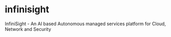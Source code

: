 # infinisight
InfiniSight - An AI based Autonomous managed services platform for Cloud, Network and Security
